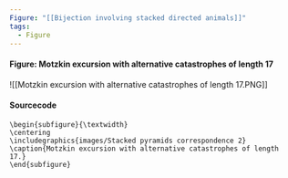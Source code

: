 ```yaml
---
Figure: "[[Bijection involving stacked directed animals]]"
tags:
  - Figure
---
```

#### Figure: Motzkin excursion with alternative catastrophes of length 17

![[Motzkin excursion with alternative catastrophes of length 17.PNG]]

#### Sourcecode

```
\begin{subfigure}{\textwidth}
\centering
\includegraphics{images/Stacked pyramids correspondence 2}
\caption{Motzkin excursion with alternative catastrophes of length 17.}
\end{subfigure}
```
